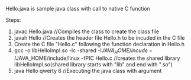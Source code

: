 Hello.java is sample java class with call to native C function

Steps:
1. javac Hello.java  	//Compiles the class to create the class file
2. javah Hello       	//Creates the header file Hello.h to be incuded in the C file
3. Create the C file "Hello.c" following the function declaration in Hello.h
4. gcc -o libHelloImpl.so -lc -shared -I$JAVA_HOME/incude -I$JAVA_HOME/include/linux -fPIC Hello.c  //creates the shared library libHelloImpl.so(shared library starts with "lib" and end with ".so")
5. java Hello qwerty 6 //Executing the java class with argument
